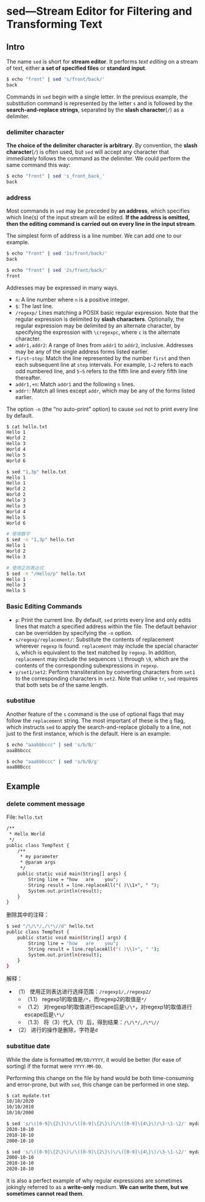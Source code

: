 # sed—Stream Editor for Filtering and Transforming Text

## Intro

The name `sed` is short for **stream editor**. It performs *text editing* on a stream of text, either **a set of specified files** or **standard input**.

```bash
$ echo "front" | sed 's/front/back/'
back
```

Commands in `sed` begin with a single letter. In the previous example, the substitution command is represented by the letter `s` and is followed by the **search-and-replace strings**, separated by the **slash character**(`/`) as a delimiter.

### delimiter character

**The choice of the delimiter character is arbitrary**. By convention, the **slash character**(`/`) is often used, but `sed` will accept any character that immediately follows the command as the delimiter. We could perform the same command this way:

```bash
$ echo "front" | sed 's_front_back_'
back
```

### address

Most commands in `sed` may be preceded by **an address**, which specifies which line(s) of the input stream will be edited. **If the address is omitted, then the editing command is carried out on every line in the input stream**.

The simplest form of address is a line number. We can add one to our example.

```bash
$ echo "front" | sed '1s/front/back/'
back

$ echo "front" | sed '2s/front/back/'
front
```

Addresses may be expressed in many ways.

- `n`: A line number where `n` is a positive integer.
- `$`: The last line.
- `/regexp/` Lines matching a POSIX basic regular expression. Note that the reg­ular expression is delimited by **slash characters**. Optionally, the regular expression may be delimited by an alternate character, by specifying the expression with `\cregexpc`, where `c` is the alternate character.
- `addr1,addr2`: A range of lines from `addr1` to `addr2`, inclusive. Addresses may be any of the single address forms listed earlier.
- `first~step`: Match the line represented by the number `first` and then each subsequent line at `step` intervals. For example, `1~2` refers to each odd numbered line, and `5~5` refers to the fifth line and every fifth line thereafter.
- `addr1,+n`: Match `addr1` and the following `n` lines.
- `addr!`: Match all lines except `addr`, which may be any of the forms listed earlier.

The option `-n` (the “no auto-print” option) to cause `sed` not to print every line by default.

```bash
$ cat hello.txt
Hello 1
World 2
Hello 3
World 4
Hello 5
World 6

$ sed "1,3p" hello.txt
Hello 1
Hello 1
World 2
World 2
Hello 3
Hello 3
World 4
Hello 5
World 6

# 使用数字
$ sed -n "1,3p" hello.txt
Hello 1
World 2
Hello 3

# 使用正则表达式
$ sed -n "/Hello/p" hello.txt 
Hello 1
Hello 3
Hello 5
```

### Basic Editing Commands

- `p`: Print the current line. By default, `sed` prints every line and only edits lines that match a specified address within the file. The default behavior can be overridden by specifying the `-n` option.
- `s/regexp/replacement/`: Substitute the contents of replacement wherever `regexp` is found. `replacement` may include the special character `&`, which is equivalent to the text matched by `regexp`. In addition, `replacement` may include the sequences `\1` through `\9`, which are the contents of the corresponding subexpressions in `regexp`.
- `y/set1/set2`: Perform transliteration by converting characters from `set1` to the corresponding characters in `set2`. Note that unlike `tr`, `sed` requires that both sets be of the same length.

### substitue

Another feature of the `s` command is the use of optional flags that may follow the `replacement` string. The most important of these is the `g` flag, which instructs `sed` to apply the search-and-replace globally to a line, not just to the first instance, which is the default. Here is an example:

```bash
$ echo "aaabbbccc" | sed 's/b/B/'
aaaBbbccc

$ echo "aaabbbccc" | sed 's/b/B/g'
aaaBBBccc
```

## Example

### delete comment message

File: `hello.txt`

```txt
/**
 * Hello World
 */
public class TempTest {
    /**
     * my parameter
     * @param args
     */
    public static void main(String[] args) {
        String line = "how   are    you";
        String result = line.replaceAll("( )\\1+", " ");
        System.out.println(result);
    }
}
```

删除其中的注释：

```bash
$ sed "/\/\*/,/\*\//d" hello.txt
public class TempTest {
    public static void main(String[] args) {
        String line = "how   are    you";
        String result = line.replaceAll("( )\\1+", " ");
        System.out.println(result);
    }
}
```

解释：

- （1） 使用正则表达进行选择范围：`/regexp1/,/regexp2/`
  - （1.1） regexp1的取值是`/*`，而regexp2的取值是`*/`
  - （1.2） 对regexp1的取值进行escape后是`\/\*`，对regexp1的取值进行escape后是`\*\/`
  - （1.3） 将（3）代入（1）后，得到结果：`/\/\*/,/\*\//`
- （2） 进行的操作是删除，字符是`d`

### substitue date

While the date is formatted `MM/DD/YYYY`, it would be better (for ease of sorting) if the format were `YYYY-MM-DD`.

Performing this change on the file by hand would be both time-consuming and error-prone, but with `sed`, this change can be performed in one step.

```bash
$ cat mydate.txt
10/10/2020
10/10/2010
10/10/2000

$ sed 's/\([0-9]\{2\}\)\/\([0-9]\{2\}\)\/\([0-9]\{4\}\)/\3-\1-\2/' mydate.txt
2020-10-10
2010-10-10
2000-10-10

$ sed 's/\([0-9]\{2\}\)\/\([0-9]\{2\}\)\/\([0-9]\{4\}\)/\3-\1-\2/' mydate.txt | sort
2000-10-10
2010-10-10
2020-10-10
```

It is also a perfect example of why regular expressions are sometimes jokingly referred to as a **write-only** medium. **We can write them, but we sometimes cannot read them**.
